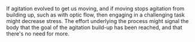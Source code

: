 If agitation evolved to get us moving, and if moving stops agitation from building up, such as with optic flow, then engaging in a challenging task might decrease stress. The effort underlying the process might signal the body that the goal of the agitation build-up has been reached, and that there's no need for more.